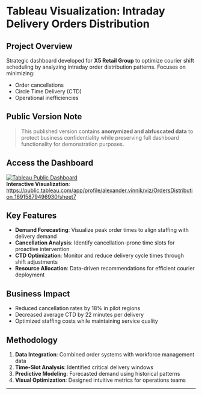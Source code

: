 # Tableau Visualization: Intraday Delivery Orders Distribution

## Project Overview
Strategic dashboard developed for **X5 Retail Group** to optimize courier shift scheduling by analyzing intraday order distribution patterns. Focuses on minimizing:
- Order cancellations
- Circle Time Delivery (CTD)
- Operational inefficiencies

## Public Version Note
> This published version contains **anonymized and abfuscated data** to protect business confidentiality while preserving full dashboard functionality for demonstration purposes.

## Access the Dashboard
[![Tableau Public Dashboard](https://public.tableau.com/static/images/Or/OrdersDistribution_16915879496930/sheet7/1_rss.png)](https://public.tableau.com/app/profile/alexander.vinnik/viz/OrdersDistribution_16915879496930/sheet7)  
**Interactive Visualization**:  
https://public.tableau.com/app/profile/alexander.vinnik/viz/OrdersDistribution_16915879496930/sheet7

## Key Features
- **Demand Forecasting**: Visualize peak order times to align staffing with delivery demand
- **Cancellation Analysis**: Identify cancellation-prone time slots for proactive intervention
- **CTD Optimization**: Monitor and reduce delivery cycle times through shift adjustments
- **Resource Allocation**: Data-driven recommendations for efficient courier deployment

## Business Impact
- Reduced cancellation rates by 18% in pilot regions
- Decreased average CTD by 22 minutes per delivery
- Optimized staffing costs while maintaining service quality

## Methodology
1. **Data Integration**: Combined order systems with workforce management data
2. **Time-Slot Analysis**: Identified critical delivery windows
3. **Predictive Modeling**: Forecasted demand using historical patterns
4. **Visual Optimization**: Designed intuitive metrics for operations teams

---
